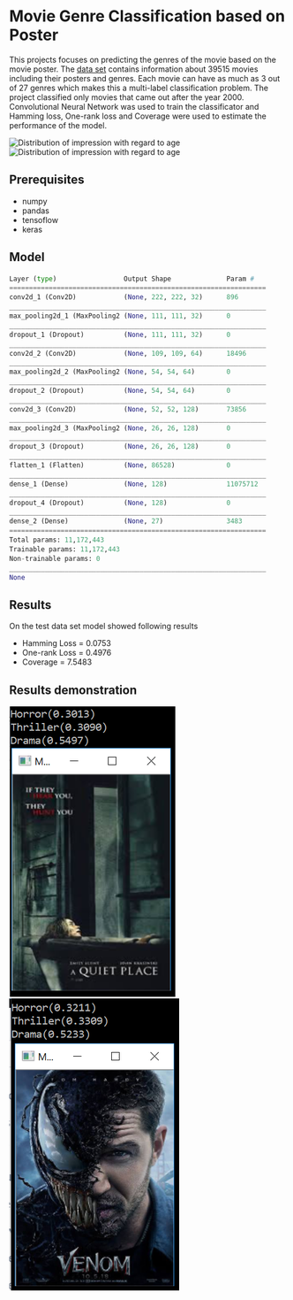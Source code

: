 # Movie Genre Classification based on Poster


This projects focuses on predicting the genres of the movie based on the movie poster. The [data set](https://www.kaggle.com/neha1703/movie-genre-from-its-poster/metadata) contains information about 39515 movies including their posters and genres. Each movie can have as much as 3 out of 27 genres which makes this a multi-label classification problem. The project classified only movies that came out after the year 2000. Convolutional Neural Network was used to train the classificator and Hamming loss, One-rank loss and Coverage were used to estimate the performance of the model.

![](images/impress_age.png "Distribution of impression with regard to age")
![](images/impress_age.png "Distribution of impression with regard to age")


## Prerequisites 

* numpy
* pandas
* tensoflow
* keras 

## Model

```py
Layer (type)                 Output Shape              Param #   
=================================================================
conv2d_1 (Conv2D)            (None, 222, 222, 32)      896       
_________________________________________________________________
max_pooling2d_1 (MaxPooling2 (None, 111, 111, 32)      0         
_________________________________________________________________
dropout_1 (Dropout)          (None, 111, 111, 32)      0         
_________________________________________________________________
conv2d_2 (Conv2D)            (None, 109, 109, 64)      18496     
_________________________________________________________________
max_pooling2d_2 (MaxPooling2 (None, 54, 54, 64)        0         
_________________________________________________________________
dropout_2 (Dropout)          (None, 54, 54, 64)        0         
_________________________________________________________________
conv2d_3 (Conv2D)            (None, 52, 52, 128)       73856     
_________________________________________________________________
max_pooling2d_3 (MaxPooling2 (None, 26, 26, 128)       0         
_________________________________________________________________
dropout_3 (Dropout)          (None, 26, 26, 128)       0         
_________________________________________________________________
flatten_1 (Flatten)          (None, 86528)             0         
_________________________________________________________________
dense_1 (Dense)              (None, 128)               11075712  
_________________________________________________________________
dropout_4 (Dropout)          (None, 128)               0         
_________________________________________________________________
dense_2 (Dense)              (None, 27)                3483      
=================================================================
Total params: 11,172,443
Trainable params: 11,172,443
Non-trainable params: 0
_________________________________________________________________
None
```

## Results

On the test data set model showed following results 
* Hamming Loss = 0.0753
* One-rank Loss = 0.4976
* Coverage = 7.5483


## Results demonstration
![](images/quietPlace.png "Quiet place")
![](images/venom_example.png "Venom")
